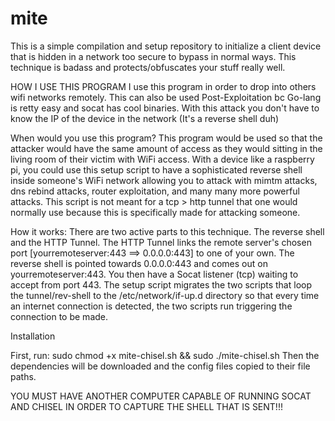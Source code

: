 # mite
This is a simple compilation and setup repository to initialize a client device that is hidden in a network too secure to bypass in normal ways. This technique is badass and protects/obfuscates your stuff really well.

HOW I USE THIS PROGRAM
I use this program in order to drop into others wifi networks remotely. This can also be used Post-Exploitation bc Go-lang is retty easy and socat has cool binaries. With this attack you don't have to know the IP of the device in the network (It's a reverse shell duh)

When would you use this program?
This program would be used so that the attacker would have the same amount of access as they would sitting in the living room of their victim with WiFi access. With a device like a raspberry pi, you could use this setup script to have a sophisticated reverse shell inside someone's WiFi network allowing you to attack with mimtm attacks, dns rebind attacks, router exploitation, and many many more powerful attacks. This script is not meant for a tcp > http tunnel that one would normally use because this is specifically made for attacking someone.

How it works:
There are two active parts to this technique. The reverse shell and the HTTP Tunnel. The HTTP Tunnel links the remote server's chosen port [yourremoteserver:443 ==> 0.0.0.0:443] to one of your own. The reverse shell is pointed towards 0.0.0.0:443 and comes out on yourremoteserver:443. You then have a Socat listener (tcp) waiting to accept from port 443. The setup script migrates the two scripts that loop the tunnel/rev-shell to the /etc/network/if-up.d directory so that every time an internet connection is detected, the two scripts run triggering the connection to be made.

Installation

First, run: sudo chmod +x mite-chisel.sh && sudo ./mite-chisel.sh
Then the dependencies will be downloaded and the config files copied to their file paths.

YOU MUST HAVE ANOTHER COMPUTER CAPABLE OF RUNNING SOCAT AND CHISEL IN ORDER TO CAPTURE THE SHELL THAT IS SENT!!!
